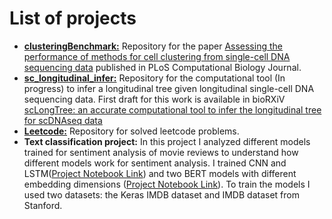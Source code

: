 # List of projects

<ul>
  <li><b><a href="https://github.com/compbiofan/clusteringBenchmark/tree/5b9035b9e4dfeba30b1f6e15370238d0ef6df42e">clusteringBenchmark:</a></b> Repository for the paper <a href="https://journals.plos.org/ploscompbiol/article?id=10.1371/journal.pcbi.1010480">Assessing the performance of methods for cell clustering from single-cell DNA sequencing data</a> published in PLoS Computational Biology Journal. </li>
  <li><b><a href="https://github.com/compbio-mallory/sc_longitudinal_infer/tree/e992e310644fa7892be3425e714c7adf4d628c85">sc_longitudinal_infer:</a></b> Repository for the computational tool (In progress) to infer a longitudinal tree given longitudinal single-cell DNA sequencing data. First draft for this work is available in bioRXiV <a href="https://www.biorxiv.org/content/10.1101/2023.11.11.566680v1">scLongTree: an accurate computational tool to infer the longitudinal tree for scDNAseq data</a></li>
  <li><b><a href="https://github.com/rituparna-13/leetcode/tree/fdc49d51a58b59e8b0ed703787b098d4398d88f0">Leetcode:</a></b> Repository for solved leetcode problems.</li>
  <li><b>Text classification project:</b> In this project I analyzed different models trained for sentiment analysis of movie reviews to understand how different models work for sentiment analysis. I trained CNN and LSTM(<a href="https://colab.research.google.com/drive/1UHiGTZuwRT3FkveQeZHXwx1ebKu501Jj?usp=sharing">Project Notebook Link</a>) and two BERT models with different embedding dimensions (<a href="https://colab.research.google.com/drive/1-11kpS9KsdWKdxLCI3nnLSkZ_eH2UxVR?usp=sharing">Project Notebook Link</a>). To train the models I used two datasets: the Keras IMDB dataset and IMDB dataset from Stanford. </li>
  </ul>
</ul>











